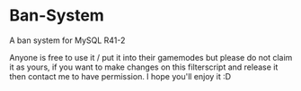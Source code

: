 # Ban-System
A ban system for MySQL R41-2

Anyone is free to use it / put it into their gamemodes but please do not claim it as yours, if you want to make changes on this filterscript and release it then contact me to have permission. I hope you'll enjoy it :D
